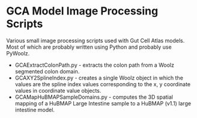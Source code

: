 GCA Model Image Processing Scripts
==================================

Various small image processing scripts used with Gut Cell Atlas models.
Most of which are probably written using Python and probably use PyWoolz.

  * GCAExtractColonPath.py - extracts the colon path from a Woolz segmented colon domain.
  * GCAXY2SplineIndex.py - creates a single Woolz object in which the values are the spline index values corresponding to the x, y coordinate values in coordinate value objects.
  * GCAMapHuBMAPSampleDomains.py - computes the 3D spatial mapping of a HuBMAP Large Intestine sample to a HuBMAP (v1.1) large intestine model.
